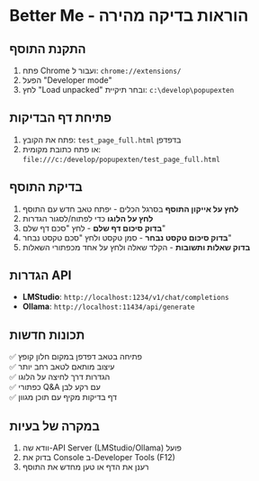 # Better Me - הוראות בדיקה מהירה

## התקנת התוסף
1. פתח Chrome ועבור ל: `chrome://extensions/`
2. הפעל "Developer mode"
3. לחץ "Load unpacked" ובחר תיקיית: `c:\develop\popupexten`

## פתיחת דף הבדיקות
1. פתח את הקובץ: `test_page_full.html` בדפדפן
2. או פתח כתובת מקומית: `file:///c:/develop/popupexten/test_page_full.html`

## בדיקת התוסף
1. **לחץ על אייקון התוסף** בסרגל הכלים - יפתח טאב חדש עם התוסף
2. **לחץ על הלוגו** כדי לפתוח/לסגור הגדרות
3. **בדוק סיכום דף שלם** - לחץ "סכם דף שלם"
4. **בדוק סיכום טקסט נבחר** - סמן טקסט ולחץ "סכם טקסט נבחר"
5. **בדוק שאלות ותשובות** - הקלד שאלה ולחץ על אחד מכפתורי השאלות

## הגדרות API
- **LMStudio**: `http://localhost:1234/v1/chat/completions`
- **Ollama**: `http://localhost:11434/api/generate`

## תכונות חדשות
✅ פתיחה בטאב דפדפן במקום חלון קופץ  
✅ עיצוב מותאם לטאב רחב יותר  
✅ הגדרות דרך לחיצה על הלוגו  
✅ כפתורי Q&A עם רקע לבן  
✅ דף בדיקות מקיף עם תוכן מגוון  

## במקרה של בעיות
1. וודא שה-API Server (LMStudio/Ollama) פועל
2. בדוק את Console ב-Developer Tools (F12)
3. רענן את הדף או טען מחדש את התוסף
